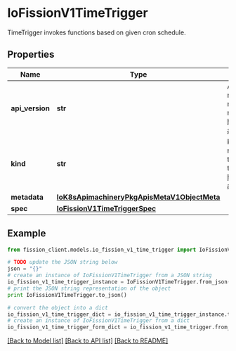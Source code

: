 # IoFissionV1TimeTrigger

TimeTrigger invokes functions based on given cron schedule.

## Properties

Name | Type | Description | Notes
------------ | ------------- | ------------- | -------------
**api_version** | **str** | APIVersion defines the versioned schema of this representation of an object. Servers should convert recognized schemas to the latest internal value, and may reject unrecognized values. More info: https://git.k8s.io/community/contributors/devel/sig-architecture/api-conventions.md#resources | [optional] 
**kind** | **str** | Kind is a string value representing the REST resource this object represents. Servers may infer this from the endpoint the client submits requests to. Cannot be updated. In CamelCase. More info: https://git.k8s.io/community/contributors/devel/sig-architecture/api-conventions.md#types-kinds | [optional] 
**metadata** | [**IoK8sApimachineryPkgApisMetaV1ObjectMeta**](IoK8sApimachineryPkgApisMetaV1ObjectMeta.md) |  | 
**spec** | [**IoFissionV1TimeTriggerSpec**](IoFissionV1TimeTriggerSpec.md) |  | 

## Example

```python
from fission_client.models.io_fission_v1_time_trigger import IoFissionV1TimeTrigger

# TODO update the JSON string below
json = "{}"
# create an instance of IoFissionV1TimeTrigger from a JSON string
io_fission_v1_time_trigger_instance = IoFissionV1TimeTrigger.from_json(json)
# print the JSON string representation of the object
print IoFissionV1TimeTrigger.to_json()

# convert the object into a dict
io_fission_v1_time_trigger_dict = io_fission_v1_time_trigger_instance.to_dict()
# create an instance of IoFissionV1TimeTrigger from a dict
io_fission_v1_time_trigger_form_dict = io_fission_v1_time_trigger.from_dict(io_fission_v1_time_trigger_dict)
```
[[Back to Model list]](../README.md#documentation-for-models) [[Back to API list]](../README.md#documentation-for-api-endpoints) [[Back to README]](../README.md)



